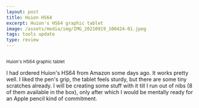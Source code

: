 ```yaml
---
layout: post
title: Huion HS64
excerpt: Huion's HS64 graphic tablet
image: /assets/media/img/IMG_20210919_100424-01.jpeg
tags: tools update
type: review
---
```


<img src="{{site.base_url}}/assets/media/img/IMG_20210919_100424-01.jpeg" class="img-fluid img-thumbnail" alt="">

<p class="gray text-center"><small>Huion's HS64 graphic tablet</small></p>

I had ordered Huion's HS64 from Amazon some days ago. It works pretty well. I liked the pen's grip, the tablet feels sturdy, but there are some tiny scratches already. I will be creating some stuff with it till I run out of nibs (8 of them available in the box), only after which I would be mentally ready for an Apple pencil kind of commitment.